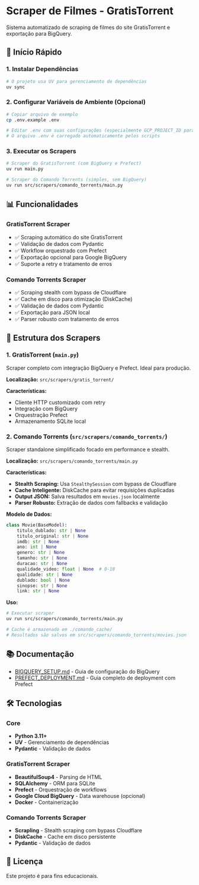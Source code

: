 # Scraper de Filmes - GratisTorrent

Sistema automatizado de scraping de filmes do site GratisTorrent e exportação para BigQuery.

## 🚀 Início Rápido

### 1. Instalar Dependências

```bash
# O projeto usa UV para gerenciamento de dependências
uv sync
```

### 2. Configurar Variáveis de Ambiente (Opcional)

```bash
# Copiar arquivo de exemplo
cp .env.example .env

# Editar .env com suas configurações (especialmente GCP_PROJECT_ID para BigQuery)
# O arquivo .env é carregado automaticamente pelos scripts
```

### 3. Executar os Scrapers

```bash
# Scraper do GratisTorrent (com BigQuery e Prefect)
uv run main.py

# Scraper do Comando Torrents (simples, sem BigQuery)
uv run src/scrapers/comando_torrents/main.py
```

## 📊 Funcionalidades

### GratisTorrent Scraper
- ✅ Scraping automático do site GratisTorrent
- ✅ Validação de dados com Pydantic
- ✅ Workflow orquestrado com Prefect
- ✅ Exportação opcional para Google BigQuery
- ✅ Suporte a retry e tratamento de erros

### Comando Torrents Scraper
- ✅ Scraping stealth com bypass de Cloudflare
- ✅ Cache em disco para otimização (DiskCache)
- ✅ Validação de dados com Pydantic
- ✅ Exportação para JSON local
- ✅ Parser robusto com tratamento de erros


## 📂 Estrutura dos Scrapers

### 1. GratisTorrent (`main.py`)
Scraper completo com integração BigQuery e Prefect. Ideal para produção.

**Localização:** `src/scrapers/gratis_torrent/`

**Características:**
- Cliente HTTP customizado com retry
- Integração com BigQuery
- Orquestração Prefect
- Armazenamento SQLite local

### 2. Comando Torrents (`src/scrapers/comando_torrents/`)
Scraper standalone simplificado focado em performance e stealth.

**Localização:** `src/scrapers/comando_torrents/main.py`

**Características:**
- **Stealth Scraping:** Usa `StealthySession` com bypass de Cloudflare
- **Cache Inteligente:** DiskCache para evitar requisições duplicadas
- **Output JSON:** Salva resultados em `movies.json` localmente
- **Parser Robusto:** Extração de dados com fallbacks e validação

**Modelo de Dados:**
```python
class Movie(BaseModel):
    titulo_dublado: str | None
    titulo_original: str | None
    imdb: str | None
    ano: int | None
    genero: str | None
    tamanho: str | None
    duracao: str | None
    qualidade_video: float | None  # 0-10
    qualidade: str | None
    dublado: bool | None
    sinopse: str | None
    link: str | None
```

**Uso:**
```bash
# Executar scraper
uv run src/scrapers/comando_torrents/main.py

# Cache é armazenado em ./comando_cache/
# Resultados são salvos em src/scrapers/comando_torrents/movies.json
```

## 📚 Documentação

- [BIGQUERY_SETUP.md](docs/BIGQUERY_SETUP.md) - Guia de configuração do BigQuery
- [PREFECT_DEPLOYMENT.md](docs/PREFECT_DEPLOYMENT.md) - Guia completo de deployment com Prefect

## 🛠️ Tecnologias

### Core
- **Python 3.11+**
- **UV** - Gerenciamento de dependências
- **Pydantic** - Validação de dados

### GratisTorrent Scraper
- **BeautifulSoup4** - Parsing de HTML
- **SQLAlchemy** - ORM para SQLite
- **Prefect** - Orquestração de workflows
- **Google Cloud BigQuery** - Data warehouse (opcional)
- **Docker** - Containerização

### Comando Torrents Scraper
- **Scrapling** - Stealth scraping com bypass Cloudflare
- **DiskCache** - Cache em disco persistente
- **Pydantic** - Validação de dados

## 📝 Licença

Este projeto é para fins educacionais.
